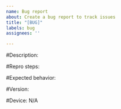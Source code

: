 ```yaml
---
name: Bug report
about: Create a bug report to track issues
title: "[BUG]"
labels: bug
assignees: ''

---
```


#Description:


#Repro steps:


#Expected behavior:


#Version:


#Device:
N/A
